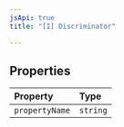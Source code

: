 ```yaml
---
jsApi: true
title: "[I] Discriminator"

---
```

## Properties

| Property | Type |
| :------ | :------ |
| `propertyName` | `string` |
